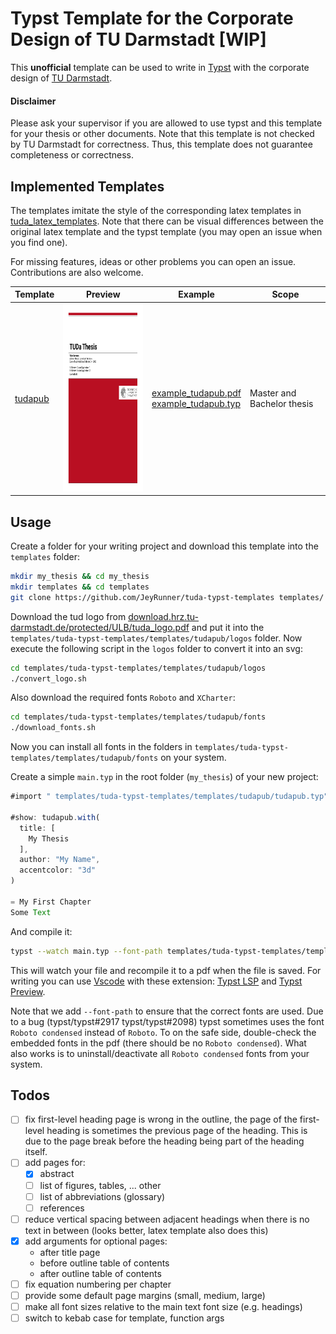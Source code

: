 # Typst Template for the Corporate Design of TU Darmstadt [WIP]
This **unofficial** template can be used to write in [Typst](https://github.com/typst/typst) with the corporate design of [TU Darmstadt](https://www.tu-darmstadt.de/).

#### Disclaimer
Please ask your supervisor if you are allowed to use typst and this template for your thesis or other documents.
Note that this template is not checked by TU Darmstadt for correctness.
Thus, this template does not guarantee completeness or correctness.



## Implemented Templates
The templates imitate the style of the corresponding latex templates in [tuda_latex_templates](https://github.com/tudace/tuda_latex_templates).
Note that there can be visual differences between the original latex template and the typst template (you may open an issue when you find one).

For missing features, ideas or other problems you can open an issue. Contributions are also welcome.

| Template  | Preview | Example | Scope |
----|----|--|--|
|[tudapub](templates/tudapub/tudapub.typ) | <img src="img/tudapub_prev.png" height="300px"> |  [example_tudapub.pdf](example_tudapub.pdf) <br/> [example_tudapub.typ](example_tudapub.typ)   |  Master and Bachelor thesis |


## Usage
Create a folder for your writing project and download this template into the `templates` folder:
```bash
mkdir my_thesis && cd my_thesis
mkdir templates && cd templates
git clone https://github.com/JeyRunner/tuda-typst-templates templates/
```
Download the tud logo from [download.hrz.tu-darmstadt.de/protected/ULB/tuda_logo.pdf](https://download.hrz.tu-darmstadt.de/protected/ULB/tuda_logo.pdf) and put it into the `templates/tuda-typst-templates/templates/tudapub/logos` folder.
Now execute the following script in the `logos` folder to convert it into an svg:
```bash
cd templates/tuda-typst-templates/templates/tudapub/logos
./convert_logo.sh
```

Also download the required fonts `Roboto` and `XCharter`:
```bash
cd templates/tuda-typst-templates/templates/tudapub/fonts
./download_fonts.sh
```
Now you can install all fonts in the folders in `templates/tuda-typst-templates/templates/tudapub/fonts` on your system.


Create a simple `main.typ` in the root folder (`my_thesis`) of your new project:
```js
#import " templates/tuda-typst-templates/templates/tudapub/tudapub.typ": tudapub

#show: tudapub.with(
  title: [
    My Thesis
  ],
  author: "My Name",
  accentcolor: "3d"
)

= My First Chapter
Some Text
```
And compile it:
```bash
typst --watch main.typ --font-path templates/tuda-typst-templates/templates/tudapub/fonts
```
This will watch your file and recompile it to a pdf when the file is saved. For writing you can use [Vscode](https://code.visualstudio.com/) with these extension: [Typst LSP](https://marketplace.visualstudio.com/items?itemName=nvarner.typst-lsp) and [Typst Preview](https://marketplace.visualstudio.com/items?itemName=mgt19937.typst-preview).

Note that we add `--font-path` to ensure that the correct fonts are used.
Due to a bug (typst/typst#2917 typst/typst#2098) typst sometimes uses the font `Roboto condensed` instead of `Roboto`.
To on the safe side, double-check the embedded fonts in the pdf (there should be no `Roboto condensed`).
What also works is to uninstall/deactivate all `Roboto condensed` fonts from your system.


## Todos
- [ ] fix first-level heading page is wrong
in the outline, the page of the first-level heading is sometimes the previous page of the heading. This is due to the page break before the heading being part of the heading itself.
- [ ] add pages for:
  - [x] abstract
  - [ ] list of figures, tables, ... other
  - [ ] list of abbreviations (glossary)
  - [ ] references
- [ ] reduce vertical spacing between adjacent headings when there is no text in between (looks better, latex template also does this)
- [x] add arguments for optional pages:
  - after title page
  - before outline table of contents
  - after outline table of contents
- [ ] fix equation numbering per chapter
- [ ] provide some default page margins (small, medium, large)
- [ ] make all font sizes relative to the main text font size (e.g. headings)
- [ ] switch to kebab case for template, function args